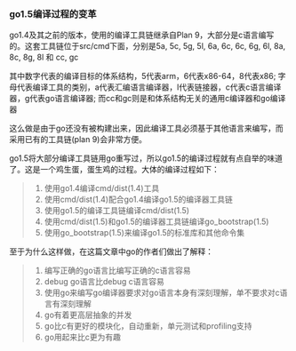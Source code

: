 ### go1.5编译过程的变革
go1.4及其之前的版本，使用的编译工具链继承自Plan 9，大部分是c语言编写的。这套工具链位于src/cmd下面，分别是5a, 5c, 5g, 5l, 6a, 6c, 6c, 6g, 6l, 8a, 8c, 8g, 8l 和 cc, gc

其中数字代表的编译目标的体系结构，5代表arm，6代表x86-64，8代表x86; 字母代表编译工具的类别，a代表汇编语言编译器，l代表链接器，c代表c语言编译器，g代表go语言编译器; 而cc和gc则是和体系结构无关的通用c编译器和go编译器

这么做是由于go还没有被构建出来，因此编译工具必须基于其他语言来编写，而采用已有的工具链(plan 9)会非常方便。

go1.5将大部分编译工具链用go重写过，所以go1.5的编译过程就有点自举的味道了。这是一个鸡生蛋，蛋生鸡的过程。大体的编译过程如下：
> 1. 使用go1.4编译cmd/dist(1.4)工具
> 2. 使用cmd/dist(1.4)配合go1.4编译go1.5的编译器工具链
> 3. 使用go1.5的编译工具链编译cmd/dist(1.5)
> 4. 使用cmd/dist(1.5)和go1.5的编译器工具链编译go_bootstrap(1.5)
> 5. 使用go_bootstrap(1.5)来编译go1.5的标准库和其他命令集

至于为什么这样做，在这篇文章中go的作者们做出了解释：
> 1. 编写正确的go语言比编写正确的c语言容易
> 2. debug go语言比debug c语言容易
> 3. 使用go来编写go编译器要求对go语言本身有深刻理解，单不要求对c语言有深刻理解
> 4. go有着更高层抽象的并发
> 5. go比c有更好的模块化，自动重新，单元测试和profiling支持
> 6. go用起来比c更为有趣
